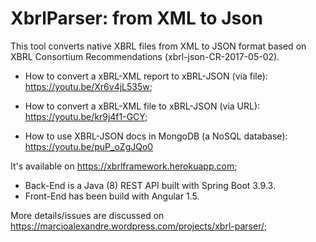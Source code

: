 # XbrlParser: from XML to Json

This tool converts native XBRL files from XML to JSON format based on XBRL Consortium Recommendations (xbrl-json-CR-2017-05-02).

- How to convert a xBRL-XML report to xBRL-JSON (via file): https://youtu.be/Xr6v4jL535w;

- How to convert a xBRL-XML file to xBRL-JSON (via URL): https://youtu.be/kr9j4f1-GCY; 

- How to use XBRL-JSON docs in MongoDB (a NoSQL database): https://youtu.be/puP_oZgJQo0

It's available on https://xbrlframework.herokuapp.com;

- Back-End is a Java (8) REST API built with Spring Boot 3.9.3. 
- Front-End has been build with Angular 1.5.

More details/issues are discussed on https://marcioalexandre.wordpress.com/projects/xbrl-parser/;
